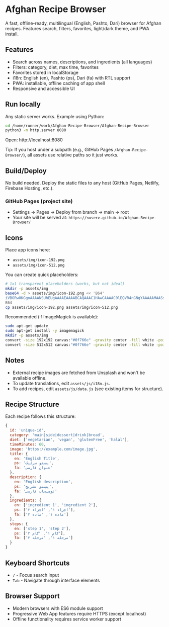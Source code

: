 # Afghan Recipe Browser

A fast, offline-ready, multilingual (English, Pashto, Dari) browser for Afghan recipes. Features search, filters, favorites, light/dark theme, and PWA install.

## Features

- Search across names, descriptions, and ingredients (all languages)
- Filters: category, diet, max time, favorites
- Favorites stored in localStorage
- i18n: English (en), Pashto (ps), Dari (fa) with RTL support
- PWA: installable, offline caching of app shell
- Responsive and accessible UI

## Run locally

Any static server works. Example using Python:

```bash
cd /home/runner/work/Afghan-Recipe-Browser/Afghan-Recipe-Browser
python3 -m http.server 8080
```

Open: http://localhost:8080

Tip: If you host under a subpath (e.g., GitHub Pages `/Afghan-Recipe-Browser/`), all assets use relative paths so it just works.

## Build/Deploy

No build needed. Deploy the static files to any host (GitHub Pages, Netlify, Firebase Hosting, etc.).

### GitHub Pages (project site)

- Settings → Pages → Deploy from branch → main → root
- Your site will be served at: `https://<user>.github.io/Afghan-Recipe-Browser/`

## Icons

Place app icons here:

- `assets/img/icon-192.png`
- `assets/img/icon-512.png`

You can create quick placeholders:

```bash
# 1x1 transparent placeholders (works, but not ideal)
mkdir -p assets/img
base64 -d > assets/img/icon-192.png << 'B64'
iVBORw0KGgoAAAANSUhEUgAAAAEAAAABCAQAAAC1HAwCAAAAC0lEQVR4nGNgYAAAAAMAASsJTYQAAAAASUVORK5CYII=
B64
cp assets/img/icon-192.png assets/img/icon-512.png
```

Recommended (if ImageMagick is available):

```bash
sudo apt-get update
sudo apt-get install -y imagemagick
mkdir -p assets/img
convert -size 192x192 canvas:"#0f766e" -gravity center -fill white -pointsize 96 -font DejaVu-Sans -annotate 0 "🍽" assets/img/icon-192.png
convert -size 512x512 canvas:"#0f766e" -gravity center -fill white -pointsize 256 -font DejaVu-Sans -annotate 0 "🍽" assets/img/icon-512.png
```

## Notes

- External recipe images are fetched from Unsplash and won't be available offline.
- To update translations, edit `assets/js/i18n.js`.
- To add recipes, edit `assets/js/data.js` (see existing items for structure).

## Recipe Structure

Each recipe follows this structure:

```javascript
{
  id: 'unique-id',
  category: 'main|side|dessert|drink|bread',
  diet: ['vegetarian', 'vegan', 'glutenFree', 'halal'],
  timeMinutes: 60,
  image: 'https://example.com/image.jpg',
  title: {
    en: 'English Title',
    ps: 'پښتو سرلیک',
    fa: 'عنوان فارسی'
  },
  description: {
    en: 'English description',
    ps: 'پښتو تشریح',
    fa: 'توضیحات فارسی'
  },
  ingredients: {
    en: ['ingredient 1', 'ingredient 2'],
    ps: ['اجزاء ۱', 'اجزاء ۲'],
    fa: ['ماده ۱', 'ماده ۲']
  },
  steps: {
    en: ['step 1', 'step 2'],
    ps: ['ګام ۱', 'ګام ۲'],
    fa: ['مرحله ۱', 'مرحله ۲']
  }
}
```

## Keyboard Shortcuts

- `/` - Focus search input
- `Tab` - Navigate through interface elements

## Browser Support

- Modern browsers with ES6 module support
- Progressive Web App features require HTTPS (except localhost)
- Offline functionality requires service worker support